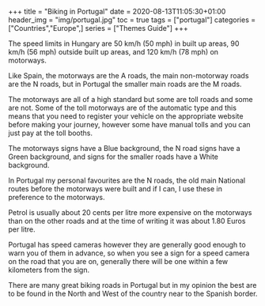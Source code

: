 +++
title = "Biking in Portugal"
date = 2020-08-13T11:05:30+01:00
header_img = "img/portugal.jpg"
toc = true
tags = ["portugal"]
categories = ["Countries","Europe",]
series = ["Themes Guide"]
+++

The speed limits in Hungary are 50 km/h (50 mph) in built up areas, 90 km/h (56 mph) outside built up areas, and 120 km/h (78 mph) on motorways.

Like Spain, the motorways are the A roads, the main non-motorway roads are the N roads, but in Portugal the smaller main roads are the M roads.

The motorways are all of a high standard but some are toll roads and some are not. Some of the toll motorways are of the automatic type and this means that you need to register your vehicle on the appropriate website before making your journey, however some have manual tolls and you can just pay at the toll booths.

The motorways signs have a Blue background, the N road signs have a Green background, and signs for the smaller roads have a White background.

In Portugal my personal favourites are the N roads, the old main National routes before the motorways were built and if I can, I use these in preference to the motorways.

Petrol is usually about 20 cents per litre more expensive on the motorways than on the other roads and at the time of writing it was about 1.80 Euros per litre.

Portugal has speed cameras however they are generally good enough to warn you of them in advance, so when you see a sign for a speed camera on the road that you are on, generally there will be one within a few kilometers from the sign.

There are many great biking roads in Portugal but in my opinion the best are to be found in the North and West of the country near to the Spanish border.